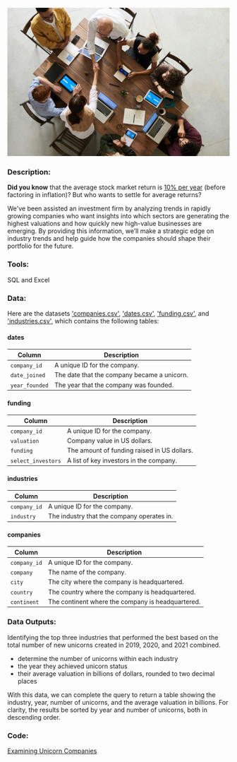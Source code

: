 ![image](https://github.com/mynameisfho/My-Data-Analyst-Portofolio/blob/main/Examining%20Unicorn%20Companies/companies.jpg)

### Description: 
**Did you know** that the average stock market return is [10% per year](https://www.nerdwallet.com/article/investing/average-stock-market-return) (before factoring in inflation)? But who wants to settle for average returns?

We've been assisted an investment firm by analyzing trends in rapidly growing companies who want insights into which sectors are generating the highest valuations and how quickly new high-value businesses are emerging. By providing this information, we’ll make a strategic edge on industry trends and help guide how the companies should shape their portfolio for the future.

### Tools: 
SQL and Excel

### Data:
Here are the datasets ['companies.csv'](https://github.com/mynameisfho/My-Data-Analyst-Portofolio/blob/main/Examining%20Unicorn%20Companies/companies.csv), ['dates.csv'](https://github.com/mynameisfho/My-Data-Analyst-Portofolio/blob/main/Examining%20Unicorn%20Companies/dates.csv), ['funding.csv'](https://github.com/mynameisfho/My-Data-Analyst-Portofolio/blob/main/Examining%20Unicorn%20Companies/funding.csv), and ['industries.csv'](https://github.com/mynameisfho/My-Data-Analyst-Portofolio/blob/main/Examining%20Unicorn%20Companies/industries.csv), which contains the following tables:

#### dates
| Column       | Description                                  |
|------------- |--------------------------------------------- |
| `company_id`   | A unique ID for the company.                 |
| `date_joined` | The date that the company became a unicorn.  |
| `year_founded` | The year that the company was founded.       |

#### funding
| Column           | Description                                  |
|----------------- |--------------------------------------------- |
| `company_id`       | A unique ID for the company.                 |
| `valuation`        | Company value in US dollars.                 |
| `funding`          | The amount of funding raised in US dollars.  |
| `select_investors` | A list of key investors in the company.      |

#### industries
| Column       | Description                                  |
|------------- |--------------------------------------------- |
| `company_id`   | A unique ID for the company.                 |
| `industry`     | The industry that the company operates in.   |

#### companies
| Column       | Description                                       |
|------------- |-------------------------------------------------- |
| `company_id`   | A unique ID for the company.                      |
| `company`      | The name of the company.                          |
| `city`         | The city where the company is headquartered.      |
| `country`      | The country where the company is headquartered.   |
| `continent`    | The continent where the company is headquartered. |

### Data Outputs:
Identifying the top three industries that performed the best based on the total number of new unicorns created in 2019, 2020, and 2021 combined.
- determine the number of unicorns within each industry
- the year they achieved unicorn status
- their average valuation in billions of dollars, rounded to two decimal places

With this data, we can complete the query to return a table showing the industry, year, number of unicorns, and the average valuation in billions. For clarity, the results be sorted by year and number of unicorns, both in descending order.

### Code:
[Examining Unicorn Companies](https://github.com/mynameisfho/My-Data-Analyst-Portofolio/blob/main/Examining%20Unicorn%20Companies/unicorn_companies.ipynb)